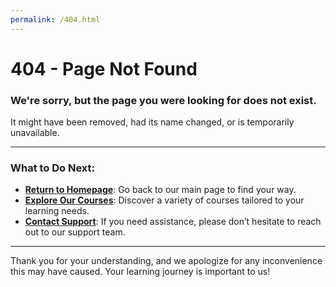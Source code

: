 ```yaml
---
permalink: /404.html
---
```


# 404 - Page Not Found

### We're sorry, but the page you were looking for does not exist.

It might have been removed, had its name changed, or is temporarily unavailable.

---

### What to Do Next:

- **[Return to Homepage](/)**: Go back to our main page to find your way.
- **[Explore Our Courses](/courses)**: Discover a variety of courses tailored to your learning needs.
- **[Contact Support](/contact)**: If you need assistance, please don’t hesitate to reach out to our support team.

---

Thank you for your understanding, and we apologize for any inconvenience this may have caused. Your learning journey is important to us!
